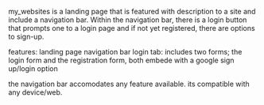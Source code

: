 my_websites is a landing page that is featured with description to a site and include a navigation bar. Within the navigation bar, there is a login button that prompts one to a login page and if not yet registered, there are options to sign-up.

features:
    landing page
    navigation bar
    login tab:
        includes two forms; the login form and the registration form, both embede with a google sign up/login option

the navigation bar accomodates any feature available.
its compatible with any device/web.